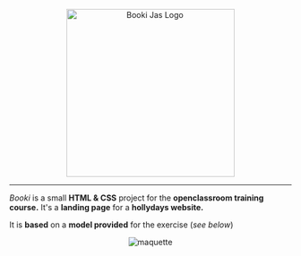 <p align="center">
   <img height="300px" src="https://zupimages.net/up/22/24/hk9a.png" alt="Booki Jas Logo">
</p>
<hr>

_Booki_ is a small **HTML & CSS** project for the **openclassroom training course.**
It's a **landing page** for a **hollydays website.**

It is **based** on a **model provided** for the exercise (_see below_)

<p align="center">
  <img src="https://i.postimg.cc/Qdm9wRDy/Desktop-1.png" alt="maquette">
</p>

